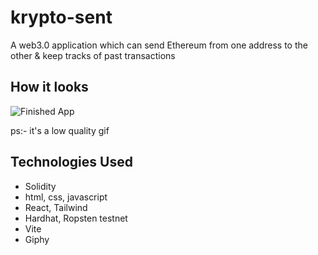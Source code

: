 # krypto-sent
A web3.0 application which can send Ethereum from one address to the other &amp; keep tracks of past transactions


## How it looks


![Finished App](https://github.com/Riyazmansuri/ScreenShots/blob/main/krypto-sent.gif)


ps:- it's a low quality gif

## Technologies Used

- Solidity
- html, css, javascript
- React, Tailwind
- Hardhat, Ropsten testnet
- Vite
- Giphy